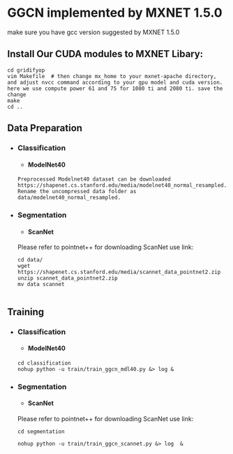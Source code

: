 # GGCN implemented by MXNET 1.5.0

make sure you have gcc version suggested by MXNET 1.5.0

## Install Our CUDA modules to MXNET Libary:
```
cd gridifyop
vim Makefile  # then change mx_home to your mxnet-apache directory, and adjust nvcc command according to your gpu model and cuda version. here we use compute power 61 and 75 for 1080 ti and 2080 ti. save the change
make
cd ..
```

## Data Preparation

* ### Classification

  * #### ModelNet40
  ```
  Preprocessed Modelnet40 dataset can be downloaded https://shapenet.cs.stanford.edu/media/modelnet40_normal_resampled.zip. 
  Rename the uncompressed data folder as data/modelnet40_normal_resampled.
  ```
  
* ### Segmentation 
  * #### ScanNet
  Please refer to pointnet++ for downloading ScanNet use link: 
  ```
  cd data/
  wget https://shapenet.cs.stanford.edu/media/scannet_data_pointnet2.zip
  unzip scannet_data_pointnet2.zip
  mv data scannet


## Training
* ### Classification

  * #### ModelNet40
  ```
  cd classification
  nohup python -u train/train_ggcn_mdl40.py &> log & 
  
  ```
  
* ### Segmentation 
  * #### ScanNet
  Please refer to pointnet++ for downloading ScanNet use link: 
  ```
  cd segmentation
 
  nohup python -u train/train_ggcn_scannet.py &> log  &
  ```

